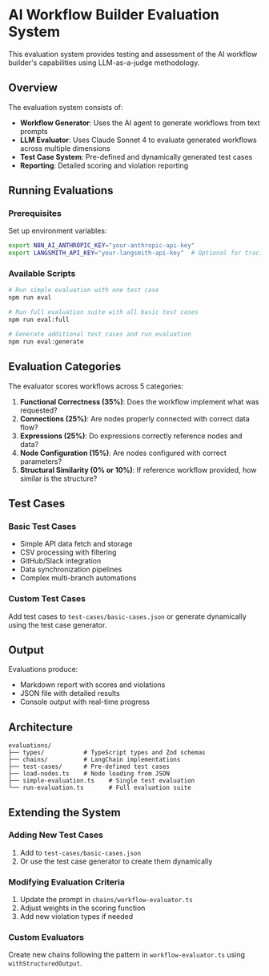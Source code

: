 # AI Workflow Builder Evaluation System

This evaluation system provides testing and assessment of the AI workflow builder's capabilities using LLM-as-a-judge methodology.

## Overview

The evaluation system consists of:
- **Workflow Generator**: Uses the AI agent to generate workflows from text prompts
- **LLM Evaluator**: Uses Claude Sonnet 4 to evaluate generated workflows across multiple dimensions
- **Test Case System**: Pre-defined and dynamically generated test cases
- **Reporting**: Detailed scoring and violation reporting

## Running Evaluations

### Prerequisites

Set up environment variables:
```bash
export N8N_AI_ANTHROPIC_KEY="your-anthropic-api-key"
export LANGSMITH_API_KEY="your-langsmith-api-key"  # Optional for tracing
```

### Available Scripts

```bash
# Run simple evaluation with one test case
npm run eval

# Run full evaluation suite with all basic test cases
npm run eval:full

# Generate additional test cases and run evaluation
npm run eval:generate
```

## Evaluation Categories

The evaluator scores workflows across 5 categories:

1. **Functional Correctness (35%)**: Does the workflow implement what was requested?
2. **Connections (25%)**: Are nodes properly connected with correct data flow?
3. **Expressions (25%)**: Do expressions correctly reference nodes and data?
4. **Node Configuration (15%)**: Are nodes configured with correct parameters?
5. **Structural Similarity (0% or 10%)**: If reference workflow provided, how similar is the structure?

## Test Cases

### Basic Test Cases
- Simple API data fetch and storage
- CSV processing with filtering
- GitHub/Slack integration
- Data synchronization pipelines
- Complex multi-branch automations

### Custom Test Cases
Add test cases to `test-cases/basic-cases.json` or generate dynamically using the test case generator.

## Output

Evaluations produce:
- Markdown report with scores and violations
- JSON file with detailed results
- Console output with real-time progress

## Architecture

```
evaluations/
├── types/           # TypeScript types and Zod schemas
├── chains/          # LangChain implementations
├── test-cases/      # Pre-defined test cases
├── load-nodes.ts    # Node loading from JSON
├── simple-evaluation.ts    # Single test evaluation
└── run-evaluation.ts       # Full evaluation suite
```

## Extending the System

### Adding New Test Cases
1. Add to `test-cases/basic-cases.json`
2. Or use the test case generator to create them dynamically

### Modifying Evaluation Criteria
1. Update the prompt in `chains/workflow-evaluator.ts`
2. Adjust weights in the scoring function
3. Add new violation types if needed

### Custom Evaluators
Create new chains following the pattern in `workflow-evaluator.ts` using `withStructuredOutput`.
